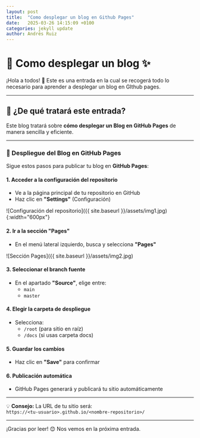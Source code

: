 ```yaml
---
layout: post
title:  "Como desplegar un blog en Github Pages"
date:   2025-03-26 14:15:09 +0100
categories: jekyll update
author: Andrés Ruiz
---
```


# 🌟 Como desplegar un blog ✨  

¡Hola a todos! 👋 Este es una entrada en la cual se recogerá todo lo necesario para aprender a desplegar un blog en GIthub pages.

---  

## 📌 ¿De qué tratará este entrada?  

Este blog tratará sobre **cómo desplegar un Blog en GitHub Pages** de manera sencilla y eficiente.  

---  

### 🚀 Despliegue del Blog en GitHub Pages  

Sigue estos pasos para publicar tu blog en **GitHub Pages**:  

#### 1. **Acceder a la configuración del repositorio**  
   - Ve a la página principal de tu repositorio en GitHub  
   - Haz clic en **"Settings"** (Configuración)  

   ![Configuración del repositorio]({{ site.baseurl }}/assets/img1.jpg){:width="600px"}   

#### 2. **Ir a la sección "Pages"**  
   - En el menú lateral izquierdo, busca y selecciona **"Pages"**  

   ![Sección Pages]({{ site.baseurl }}/assets/img2.jpg)  

#### 3. **Seleccionar el branch fuente**  
   - En el apartado **"Source"**, elige entre:  
     - `main`  
     - `master`  

#### 4. **Elegir la carpeta de despliegue**  
   - Selecciona:  
     - `/root` (para sitio en raíz)  
     - `/docs` (si usas carpeta docs)  

#### 5. **Guardar los cambios**  
   - Haz clic en **"Save"** para confirmar  

#### 6. **Publicación automática**  
   - GitHub Pages generará y publicará tu sitio automáticamente  

---  

💡 **Consejo:** La URL de tu sitio será:  
`https://<tu-usuario>.github.io/<nombre-repositorio>/`  

---  

¡Gracias por leer! 😊 Nos vemos en la próxima entrada.  